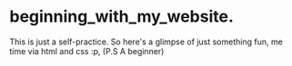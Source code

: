 # beginning_with_my_website.
This is just a self-practice. So here's a glimpse of just something fun, me time via html and css :p, 
(P.S A beginner)
